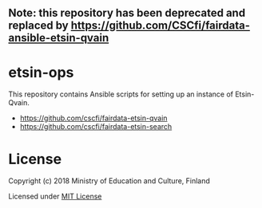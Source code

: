 ## Note: this repository has been deprecated and replaced by https://github.com/CSCfi/fairdata-ansible-etsin-qvain

# etsin-ops

This repository contains Ansible scripts for setting up an instance of Etsin-Qvain.
- https://github.com/cscfi/fairdata-etsin-qvain
- https://github.com/cscfi/fairdata-etsin-search

# License

Copyright (c) 2018 Ministry of Education and Culture, Finland

Licensed under [MIT License](https://github.com/CSCfi/etsin-ops/blob/master/LICENSE)
